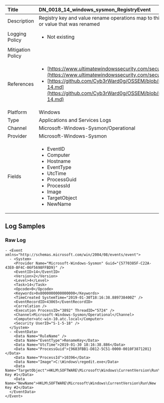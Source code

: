 | Title             | DN_0018_14_windows_sysmon_RegistryEvent                                                                                                      |
|:------------------|:-----------------------------------------------------------------------------------------------------------------|
| Description       | Registry key and value rename operations map to this event type, recording  the new name of the key or value that was renamed                                                                                                |
| Logging Policy    | <ul><li> Not existing </li></ul> |
| Mitigation Policy | |
| References     		| <ul><li>[https://www.ultimatewindowssecurity.com/securitylog/encyclopedia/event.aspx?eventid=90014](https://www.ultimatewindowssecurity.com/securitylog/encyclopedia/event.aspx?eventid=90014)</li><li>[https://github.com/Cyb3rWard0g/OSSEM/blob/master/data_dictionaries/windows/sysmon/event-14.md](https://github.com/Cyb3rWard0g/OSSEM/blob/master/data_dictionaries/windows/sysmon/event-14.md)</li></ul>                                  |
| Platform       		| Windows   |
| Type           		| Applications and Services Logs 		| 
| Channel        		| Microsoft-Windows-Sysmon/Operational    |
| Provider       		| Microsoft-Windows-Sysmon   |
| Fields         		| <ul><li>EventID</li><li>Computer</li><li>Hostname</li><li>EventType</li><li>UtcTime</li><li>ProcessGuid</li><li>ProcessId</li><li>Image</li><li>TargetObject</li><li>NewName</li></ul>                                               |


## Log Samples

### Raw Log

```
- <Event xmlns="http://schemas.microsoft.com/win/2004/08/events/event">
  - <System>
    <Provider Name="Microsoft-Windows-Sysmon" Guid="{5770385F-C22A-43E0-BF4C-06F5698FFBD9}" />
    <EventID>14</EventID>
    <Version>2</Version>
    <Level>4</Level>
    <Task>14</Task>
    <Opcode>0</Opcode>
    <Keywords>0x8000000000000000</Keywords>
    <TimeCreated SystemTime="2019-01-30T18:16:38.889738400Z" />
    <EventRecordID>43065</EventRecordID>
    <Correlation />
    <Execution ProcessID="3892" ThreadID="5724" />
    <Channel>Microsoft-Windows-Sysmon/Operational</Channel>
    <Computer>atc-win-10.atc.local</Computer>
    <Security UserID="S-1-5-18" />
  </System>
  - <EventData>
    <Data Name="RuleName" />
    <Data Name="EventType">RenameKey</Data>
    <Data Name="UtcTime">2019-01-30 18:16:38.886</Data>
    <Data Name="ProcessGuid">{9683FBB1-D812-5C51-0000-0010F3871201}</Data>
    <Data Name="ProcessId">10396</Data>
    <Data Name="Image">C:\Windows\regedit.exe</Data>
    <Data Name="TargetObject">HKLM\SOFTWARE\Microsoft\Windows\CurrentVersion\Run\New Key #1</Data>
    <Data Name="NewName">HKLM\SOFTWARE\Microsoft\Windows\CurrentVersion\Run\New Key #2</Data>
  </EventData>
</Event>

```




